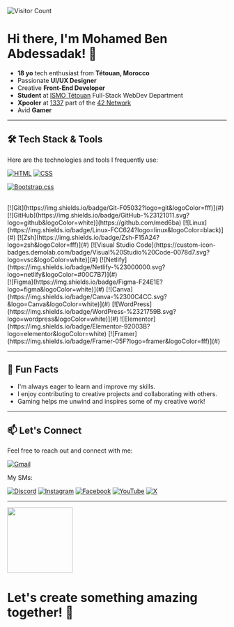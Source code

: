 ![Visitor Count](https://komarev.com/ghpvc/?username=med6ba&color=blue)
<h1>Hi there, I'm Mohamed Ben Abdessadak! 👋</h1>

- **18 yo** tech enthusiast from **Tétouan, Morocco**
- Passionate **UI/UX Designer**
- Creative **Front-End Developer**
- **Student** at <a href="https://www.facebook.com/ismo.tet/">ISMO Tétouan</a> Full-Stack WebDev Department
- **Xpooler** at <a href="https://x.com/1337FIL">1337</a> part of the <a href="https://x.com/42born2code">42 Network</a>
- Avid **Gamer**

---

## 🛠️ Tech Stack & Tools
Here are the technologies and tools I frequently use:

[![HTML](https://img.shields.io/badge/HTML-%23E34F26.svg?logo=html5&logoColor=white)](#)
[![CSS](https://img.shields.io/badge/CSS-1572B6?logo=css3&logoColor=fff)](#)
<!-- [![JavaScript](https://img.shields.io/badge/JavaScript-F7DF1E?logo=javascript&logoColor=000)](#) -->
[![Bootstrap.css](https://img.shields.io/badge/Bootstrap.css-7952B3?logo=bootstrap&logoColor=fff)](#)
<!-- [![React.js](https://img.shields.io/badge/React.js-%2320232a.svg?logo=react&logoColor=%2361DAFB)](#) -->
<br>
[![Git](https://img.shields.io/badge/Git-F05032?logo=git&logoColor=fff)](#)
[![GitHub](https://img.shields.io/badge/GitHub-%23121011.svg?logo=github&logoColor=white)](https://github.com/med6ba)
[![Linux](https://img.shields.io/badge/Linux-FCC624?logo=linux&logoColor=black)](#)
[![Zsh](https://img.shields.io/badge/Zsh-F15A24?logo=zsh&logoColor=fff)](#)
[![Visual Studio Code](https://custom-icon-badges.demolab.com/badge/Visual%20Studio%20Code-0078d7.svg?logo=vsc&logoColor=white)](#)
[![Netlify](https://img.shields.io/badge/Netlify-%23000000.svg?logo=netlify&logoColor=#00C7B7)](#)
<br>
[![Figma](https://img.shields.io/badge/Figma-F24E1E?logo=figma&logoColor=white)](#)
[![Canva](https://img.shields.io/badge/Canva-%2300C4CC.svg?&logo=Canva&logoColor=white)](#)
[![WordPress](https://img.shields.io/badge/WordPress-%2321759B.svg?logo=wordpress&logoColor=white)](#)
![Elementor](https://img.shields.io/badge/Elementor-92003B?logo=elementor&logoColor=white)
[![Framer](https://img.shields.io/badge/Framer-05F?logo=framer&logoColor=fff)](#)

---

## 🌟 Fun Facts
- I'm always eager to learn and improve my skills.
- I enjoy contributing to creative projects and collaborating with others.
- Gaming helps me unwind and inspires some of my creative work!

---

## 📫 Let's Connect
Feel free to reach out and connect with me:

[![Gmail](https://img.shields.io/badge/med6ba@gmail.com-D14836?logo=gmail&logoColor=white)](mailto:med6ba@gmail.com)

My SMs:

[![Discord](https://img.shields.io/badge/Discord-%235865F2.svg?&logo=discord&logoColor=white)](https://discord.gg/jtzbBmJDPA)
[![Instagram](https://img.shields.io/badge/Instagram-%23E4405F.svg?logo=Instagram&logoColor=white)](https://instagram.com/med6ba)
[![Facebook](https://img.shields.io/badge/Facebook-%231877F2.svg?logo=Facebook&logoColor=white)](https://facebook.com/med6ba)
[![YouTube](https://img.shields.io/badge/YouTube-%23FF0000.svg?logo=YouTube&logoColor=white)](https://www.youtube.com/@med6ba)
[![X](https://img.shields.io/badge/X-%23000000.svg?logo=X&logoColor=white)](https://x.com/med6ba)

---

<img src="https://media4.giphy.com/media/v1.Y2lkPTc5MGI3NjExazhkOXR0bDJlMWljODdxbmI5azUwN3prbHRvNjhjNmRwemM2MnQ0NiZlcD12MV9pbnRlcm5hbF9naWZfYnlfaWQmY3Q9Zw/CjmvTCZf2U3p09Cn0h/giphy.gif" width="150"/>
<h1>Let's create something amazing together! 🚀</h1>

